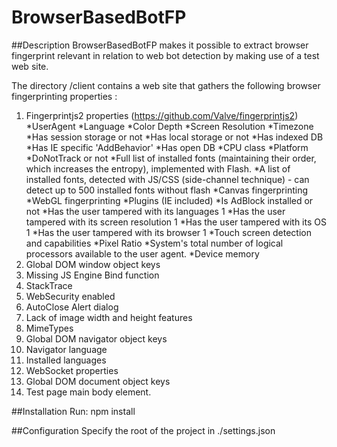 # BrowserBasedBotFP

##Description
BrowserBasedBotFP makes it possible to extract browser fingerprint relevant in relation to web bot detection by making use of a test web site.

The directory /client  contains a web site that gathers the following browser fingerprinting properties :

1. Fingerprintjs2 properties (https://github.com/Valve/fingerprintjs2)
    *UserAgent
    *Language
    *Color Depth
    *Screen Resolution
    *Timezone
    *Has session storage or not
    *Has local storage or not
    *Has indexed DB
    *Has IE specific 'AddBehavior'
    *Has open DB
    *CPU class
    *Platform
    *DoNotTrack or not
    *Full list of installed fonts (maintaining their order, which increases the entropy), implemented with Flash.
    *A list of installed fonts, detected with JS/CSS (side-channel technique) - can detect up to 500 installed fonts without flash
    *Canvas fingerprinting
    *WebGL fingerprinting
    *Plugins (IE included)
    *Is AdBlock installed or not
    *Has the user tampered with its languages 1
    *Has the user tampered with its screen resolution 1
    *Has the user tampered with its OS 1
    *Has the user tampered with its browser 1
    *Touch screen detection and capabilities
    *Pixel Ratio
    *System's total number of logical processors available to the user agent.
    *Device memory
2. Global DOM window object keys
3. Missing JS Engine Bind function
4. StackTrace
5. WebSecurity enabled
6. AutoClose Alert dialog
7. Lack of image width and height features
8. MimeTypes
9. Global DOM navigator object keys
10. Navigator language
11. Installed languages
12. WebSocket properties
13. Global DOM document object keys
14. Test page main body element.

##Installation
Run: npm install

##Configuration
Specify the root of the project in ./settings.json
